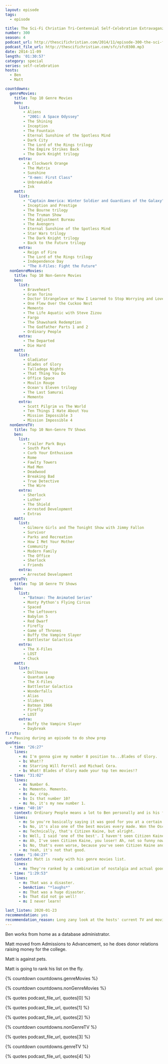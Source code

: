 ```yaml
---
layout: episode
tags:
  - episode

title: The Sci-Fi Christian Tri-Centennial Self-Celebration Extravaganza
number: 300
season: 4
podcast_url: http://thescifichristian.com/2014/11/episode-300-the-sci-fi-christian-tri-centennial-self-celebration-extravaganza/
podcast_file_url: http://thescifichristian.com/sfc/sfc0300.mp3
date: 2014-11-09
length: '01:30:57'
category: special
series: self-celebration
hosts:
  - Ben
  - Matt

countdowns:
  genreMovies:
    title: Top 10 Genre Movies
    ben:
      list:
        - Aliens 
        - "2001: A Space Odyssey"
        - The Shining 
        - Inception 
        - The Fountain 
        - Eternal Sunshine of the Spotless Mind
        - Dark City
        - The Lord of the Rings trilogy 
        - The Empire Strikes Back 
        - The Dark Knight trilogy 
      extra:
        - A Clockwork Orange 
        - The Matrix 
        - Sunshine 
        - "X-men: First Class"
        - Unbreakable
        - Ink
    matt: 
      list:
        - "Captain America: Winter Soldier and Guardians of the Galaxy"
        - Inception and Prestige 
        - The Bourne trilogy 
        - The Truman Show 
        - The Adjustment Bureau 
        - The Avengers
        - Eternal Sunshine of the Spotless Mind 
        - Star Wars trilogy 
        - The Dark Knight trilogy 
        - Back to the Future trilogy 
      extra:
        - Reign of Fire 
        - The Lord of the Rings trilogy 
        - Independence Day 
        - "The X-Files: Fight the Future"
  nonGenreMovies:
    title: Top 10 Non-Genre Movies
    ben:
      list:
        - Braveheart
        - Gran Torino
        - Doctor Strangelove or How I Learned to Stop Worrying and Love the Bomb 
        - One Flew Over the Cuckoo Nest
        - Memento
        - The Life Aquatic with Steve Zizou
        - Fargo
        - The Shawshank Redemption
        - The Godfather Parts 1 and 2 
        - Ordinary People 
      extra:
        - The Departed
        - Die Hard
    matt: 
      list:
        - Gladiator
        - Blades of Glory
        - Talladega Nights
        - That Thing You Do
        - Office Space
        - Moulin Rouge
        - Ocean's Eleven trilogy
        - The Last Samurai
        - Memento
      extra:
        - Scott Pilgrim vs The World
        - Ten Things I Hate About You 
        - Mission Impossible 3
        - Mission Impossible 4
  nonGenreTV:
    title: Top 10 Non-Genre TV Shows
    ben:
      list:
        - Trailer Park Boys
        - South Park 
        - Curb Your Enthusiasm 
        - Rome
        - Fawlty Towers 
        - Mad Men 
        - Deadwood 
        - Breaking Bad 
        - True Detective 
        - The Wire 
      extra:
        - Sherlock
        - Luther
        - The Shield
        - Arrested Development
        - Extras
    matt: 
      list:
        - Gilmore Girls and The Tonight Show with Jimmy Fallon
        - Survivor
        - Parks and Recreation 
        - How I Met Your Mother 
        - Community
        - Modern Family 
        - The Office
        - Sherlock
        - Friends 
      extra:
        - Arrested Development
  genreTV:
    title: Top 10 Genre TV Shows
    ben:
      list:
        - "Batman: The Animated Series"
        - Monty Python's Flying Circus 
        - Spaced
        - The Leftovers 
        - Babylon 5
        - Red Dwarf
        - Firefly 
        - Game of Thrones 
        - Buffy the Vampire Slayer 
        - Battlestar Galactica 
      extra:
        - The X-Files
        - LOST
        - Chuck 
    matt: 
      list:
        - Dollhouse
        - Quantum Leap 
        - The X-Files 
        - Battlestar Galactica 
        - Wonderfalls 
        - Alias
        - Sliders
        - Batman 1966
        - Firefly 
        - LOST
      extra:
        - Buffy the Vampire Slayer
        - Daybreak 
firsts:
  - Pausing during an episode to do show prep
quotes:
  - time: "26:27"
    lines:
      - m: I'm gonna give my number 8 position to...Blades of Glory.
      - b: What!?
      - m: Starring Will Ferrell and Michael Cera.
      - b: What! Blades of Glory made your top ten movies!?
  - time: "31:02"
    lines:
      - m: Number 6.
      - b: Memento. Memento.
      - m: Aw, crap.
      - b: Is that number 10?
      - m: No, it's my new number 1.
  - time: "40:16"
    context: Ordinary People means a lot to Ben personally and is his favorite movie.
    lines:
      - m: So you're basically saying it was good for you at a certain period in your life, and so because of that now you hold it up a little higher?
      - b: No, it's also one of the best movies every made. Won the Oscar--
      - m: Technically, that's Citizen Kaine, but alright.
      - b: Well, I said 'one of the best'. I haven't seen Citizen Kaine.
      - m: Ah, I've seen Citizen Kaine, you loser! Ah, not so funny now, is it?
      - b: No, that's even worse, because you've seen Citizen Kaine and still put Blades of Glory ahead of it.
      - m: Yeah, it's not that good.
  - time: "1:04:27"
    context: Matt is ready with his genre movies list.
    lines:
      - m: They're ranked by a combination of nostalgia and actual goodness, but mostly just what do I like. Actually no, take that back. Nothing here is ranked by goodness on my list.
  - time: "1:29:53"
    lines:
      - m: That was a disaster.
      - benAction: "*laughs*"
      - m: That was a huge disaster.
      - b: That did not go well!
      - m: I never learn!

last_listen: 2020-01-23
recommendation: yes
recommendation_reason: Long zany look at the hosts' current TV and movie favorites.
---
```

Ben works from home as a database administrator. 

Matt moved from Admissions to Advancement, so he does donor relations raising money for the college. 

Matt is against pets. 

Matt is going to rank his list on the fly. 

{% countdown countdowns.genreMovies %}

{% countdown countdowns.nonGenreMovies %}

{% quotes podcast_file_url, quotes[0] %}

{% quotes podcast_file_url, quotes[1] %}

{% quotes podcast_file_url, quotes[2] %}

{% countdown countdowns.nonGenreTV %}

{% quotes podcast_file_url, quotes[3] %}

{% countdown countdowns.genreTV %}

{% quotes podcast_file_url, quotes[4] %}
